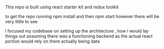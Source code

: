 This repo is built using react starter kit and redux toolkit

to get the repo running npm install and then npm start however there will be very little to see

i focused my codebase on setting up the architecture , how i would lay things out assuming there was a functioning backend as the actual react portion would rely on there actually being data

